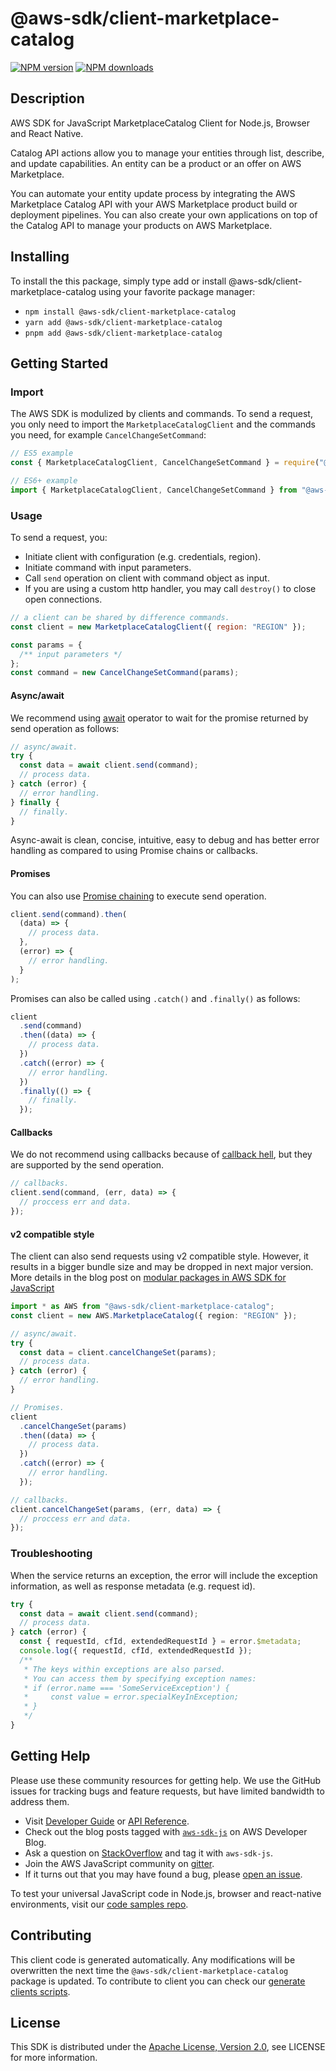 # @aws-sdk/client-marketplace-catalog

[![NPM version](https://img.shields.io/npm/v/@aws-sdk/client-marketplace-catalog/latest.svg)](https://www.npmjs.com/package/@aws-sdk/client-marketplace-catalog)
[![NPM downloads](https://img.shields.io/npm/dm/@aws-sdk/client-marketplace-catalog.svg)](https://www.npmjs.com/package/@aws-sdk/client-marketplace-catalog)

## Description

AWS SDK for JavaScript MarketplaceCatalog Client for Node.js, Browser and React Native.

<p>Catalog API actions allow you to manage your entities through list, describe, and update
capabilities. An entity can be a product or an offer on AWS Marketplace. </p>

<p>You can automate your entity update process by integrating the AWS Marketplace Catalog
API with your AWS Marketplace product build or deployment pipelines. You can also create
your own applications on top of the Catalog API to manage your products on AWS
Marketplace.</p>

## Installing

To install the this package, simply type add or install @aws-sdk/client-marketplace-catalog
using your favorite package manager:

- `npm install @aws-sdk/client-marketplace-catalog`
- `yarn add @aws-sdk/client-marketplace-catalog`
- `pnpm add @aws-sdk/client-marketplace-catalog`

## Getting Started

### Import

The AWS SDK is modulized by clients and commands.
To send a request, you only need to import the `MarketplaceCatalogClient` and
the commands you need, for example `CancelChangeSetCommand`:

```js
// ES5 example
const { MarketplaceCatalogClient, CancelChangeSetCommand } = require("@aws-sdk/client-marketplace-catalog");
```

```ts
// ES6+ example
import { MarketplaceCatalogClient, CancelChangeSetCommand } from "@aws-sdk/client-marketplace-catalog";
```

### Usage

To send a request, you:

- Initiate client with configuration (e.g. credentials, region).
- Initiate command with input parameters.
- Call `send` operation on client with command object as input.
- If you are using a custom http handler, you may call `destroy()` to close open connections.

```js
// a client can be shared by difference commands.
const client = new MarketplaceCatalogClient({ region: "REGION" });

const params = {
  /** input parameters */
};
const command = new CancelChangeSetCommand(params);
```

#### Async/await

We recommend using [await](https://developer.mozilla.org/en-US/docs/Web/JavaScript/Reference/Operators/await)
operator to wait for the promise returned by send operation as follows:

```js
// async/await.
try {
  const data = await client.send(command);
  // process data.
} catch (error) {
  // error handling.
} finally {
  // finally.
}
```

Async-await is clean, concise, intuitive, easy to debug and has better error handling
as compared to using Promise chains or callbacks.

#### Promises

You can also use [Promise chaining](https://developer.mozilla.org/en-US/docs/Web/JavaScript/Guide/Using_promises#chaining)
to execute send operation.

```js
client.send(command).then(
  (data) => {
    // process data.
  },
  (error) => {
    // error handling.
  }
);
```

Promises can also be called using `.catch()` and `.finally()` as follows:

```js
client
  .send(command)
  .then((data) => {
    // process data.
  })
  .catch((error) => {
    // error handling.
  })
  .finally(() => {
    // finally.
  });
```

#### Callbacks

We do not recommend using callbacks because of [callback hell](http://callbackhell.com/),
but they are supported by the send operation.

```js
// callbacks.
client.send(command, (err, data) => {
  // proccess err and data.
});
```

#### v2 compatible style

The client can also send requests using v2 compatible style.
However, it results in a bigger bundle size and may be dropped in next major version. More details in the blog post
on [modular packages in AWS SDK for JavaScript](https://aws.amazon.com/blogs/developer/modular-packages-in-aws-sdk-for-javascript/)

```ts
import * as AWS from "@aws-sdk/client-marketplace-catalog";
const client = new AWS.MarketplaceCatalog({ region: "REGION" });

// async/await.
try {
  const data = client.cancelChangeSet(params);
  // process data.
} catch (error) {
  // error handling.
}

// Promises.
client
  .cancelChangeSet(params)
  .then((data) => {
    // process data.
  })
  .catch((error) => {
    // error handling.
  });

// callbacks.
client.cancelChangeSet(params, (err, data) => {
  // proccess err and data.
});
```

### Troubleshooting

When the service returns an exception, the error will include the exception information,
as well as response metadata (e.g. request id).

```js
try {
  const data = await client.send(command);
  // process data.
} catch (error) {
  const { requestId, cfId, extendedRequestId } = error.$metadata;
  console.log({ requestId, cfId, extendedRequestId });
  /**
   * The keys within exceptions are also parsed.
   * You can access them by specifying exception names:
   * if (error.name === 'SomeServiceException') {
   *     const value = error.specialKeyInException;
   * }
   */
}
```

## Getting Help

Please use these community resources for getting help.
We use the GitHub issues for tracking bugs and feature requests, but have limited bandwidth to address them.

- Visit [Developer Guide](https://docs.aws.amazon.com/sdk-for-javascript/v3/developer-guide/welcome.html)
  or [API Reference](https://docs.aws.amazon.com/AWSJavaScriptSDK/v3/latest/index.html).
- Check out the blog posts tagged with [`aws-sdk-js`](https://aws.amazon.com/blogs/developer/tag/aws-sdk-js/)
  on AWS Developer Blog.
- Ask a question on [StackOverflow](https://stackoverflow.com/questions/tagged/aws-sdk-js) and tag it with `aws-sdk-js`.
- Join the AWS JavaScript community on [gitter](https://gitter.im/aws/aws-sdk-js-v3).
- If it turns out that you may have found a bug, please [open an issue](https://github.com/aws/aws-sdk-js-v3/issues/new/choose).

To test your universal JavaScript code in Node.js, browser and react-native environments,
visit our [code samples repo](https://github.com/aws-samples/aws-sdk-js-tests).

## Contributing

This client code is generated automatically. Any modifications will be overwritten the next time the `@aws-sdk/client-marketplace-catalog` package is updated.
To contribute to client you can check our [generate clients scripts](https://github.com/aws/aws-sdk-js-v3/tree/main/scripts/generate-clients).

## License

This SDK is distributed under the
[Apache License, Version 2.0](http://www.apache.org/licenses/LICENSE-2.0),
see LICENSE for more information.
